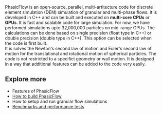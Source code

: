 PhasicFlow is an open-source, parallel, multi-artitecture code for discrete element simulation (DEM) simulation of granular and multi-phase flows. It is developed in C++ and can be built and executed on **multi-core CPUs** or **GPUs**. It is fast and scalable code for large simulation. For now, we have performed simulations upto 32,000,000 particles on mid-range GPUs. The calculations can be done based on single precision (float type in C++) or double precision (double type in C++). This option can be selected when the code is first built.  
It is solves the Newton's second law of motion and Euler's second law of motion for the translational and rotational motion of spherical particles. The code is not restricted to a specifict geometry or wall motion. It is designed in a way that additional features can be added to the code very easily.

## Explore more
* Features of PhasicFlow
* [How to build PhasicFlow](https://github.com/PhasicFlow/phasicFlow/wiki/How-to-Build-PhasicFlow)
* How to setup and run granular flow simulations
* [Benchmarks and performance tests](https://github.com/PhasicFlow/phasicFlow/wiki/Performance-of-phasicFlow)



